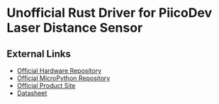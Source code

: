 [Official Hardware Repository]: https://github.com/CoreElectronics/CE-PiicoDev-Distance-Sensor-VL53L1X/tree/ccfc11da73045dc5f71e220fda5292518e054b60
[Official MicroPython Repository]: https://github.com/CoreElectronics/CE-PiicoDev-VL53L1X-MicroPython-Module/tree/75e6f56170bd57c07f948f3c62e96b47c07c1ef1
[Official Product Site]: https://piico.dev/p7
[Datasheet]: https://www.st.com/resource/en/datasheet/vl53l1x.pdf

# Unofficial Rust Driver for PiicoDev Laser Distance Sensor

## External Links

- [Official Hardware Repository]
- [Official MicroPython Repository]
- [Official Product Site]
- [Datasheet]

